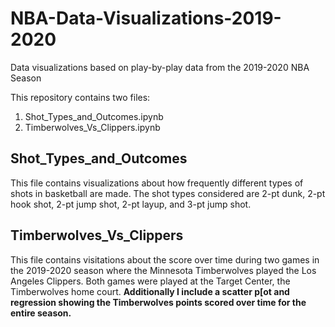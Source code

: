 # NBA-Data-Visualizations-2019-2020
Data visualizations based on play-by-play data from the 2019-2020 NBA Season 

This repository contains two files:
1. Shot_Types_and_Outcomes.ipynb
2. Timberwolves_Vs_Clippers.ipynb

## Shot_Types_and_Outcomes
This file contains visualizations about how frequently different types of shots in basketball are made. The shot types considered are 2-pt dunk, 2-pt hook shot, 2-pt jump shot, 2-pt layup, and 3-pt jump shot.

## Timberwolves_Vs_Clippers
This file contains visitations about the score over time during two games in the 2019-2020 season where the Minnesota Timberwolves played the Los Angeles Clippers. Both games were played at the Target Center, the Timberwolves home court. **Additionally I include a scatter p[ot and regression showing the Timberwolves points scored over time for the entire season.** 
